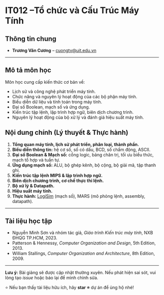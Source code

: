 # IT012 –Tổ chức và Cấu Trúc Máy Tính

## Thông tin chung
- **Trương Văn Cương** – [cuongtv@uit.edu.vn](mailto:cuongtv@uit.edu.vn)
---

## Mô tả môn học
Môn học cung cấp kiến thức cơ bản về:
- Lịch sử và công nghệ phát triển máy tính.  
- Chức năng và nguyên lý hoạt động của các bộ phận máy tính.  
- Biểu diễn dữ liệu và tính toán trong máy tính.  
- Đại số Boolean, mạch số và ứng dụng.  
- Kiến trúc tập lệnh, lập trình hợp ngữ, biên dịch chương trình.  
- Nguyên lý hoạt động của bộ xử lý và đánh giá hiệu suất máy tính. 

## Nội dung chính (Lý thuyết & Thực hành)
1. **Tổng quan máy tính, lịch sử phát triển, phân loại, thành phần.**  
2. **Biểu diễn thông tin:** hệ cơ số, số có dấu, BCD, số chấm động, ASCII.  
3. **Đại số Boolean & Mạch số:** cổng logic, bảng chân trị, tối ưu biểu thức, mạch tổ hợp và tuần tự.  
4. **Ứng dụng mạch số:** ALU, bộ ghép kênh, bộ cộng, bộ giải mã, tập thanh ghi.  
5. **Kiến trúc tập lệnh MIPS & lập trình hợp ngữ.**  
6. **Biên dịch chương trình, cơ chế thực thi lệnh.**  
7. **Bộ xử lý & Datapath.**  
8. **Hiệu suất máy tính.**  
9. **Thực hành:** [LogiSim](https://cburch.com/logisim/) (mạch số), MARS (mô phỏng lệnh, assembly, datapath). 

---

## Tài liệu học tập
- Nguyễn Minh Sơn và nhóm tác giả, *Giáo trình Kiến trúc máy tính*, NXB ĐHQG TP.HCM, 2023.  
- Patterson & Hennessy, *Computer Organization and Design*, 5th Edition, 2013.  
- William Stallings, *Computer Organization and Architecture*, 8th Edition, 2009.  

---

**Lưu ý:** Bài giảng sẽ được cập nhật thường xuyên. Nếu phát hiện sai sót, vui lòng tạo *issue* hoặc báo lại để mình chỉnh sửa.  

⭐ Nếu bạn thấy tài liệu hữu ích, hãy **star ⭐** dự án để ủng hộ nhé!

